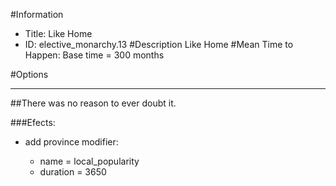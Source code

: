 #Information
 - Title: Like Home
 - ID: elective_monarchy.13
#Description
Like Home
#Mean Time to Happen:
Base time = 300 months

#Options

___
##There was no reason to ever doubt it.

###Efects:<ul><li>add province modifier:</li><ul><li>name = local_popularity</li><li>duration = 3650</li></ul></ul>

